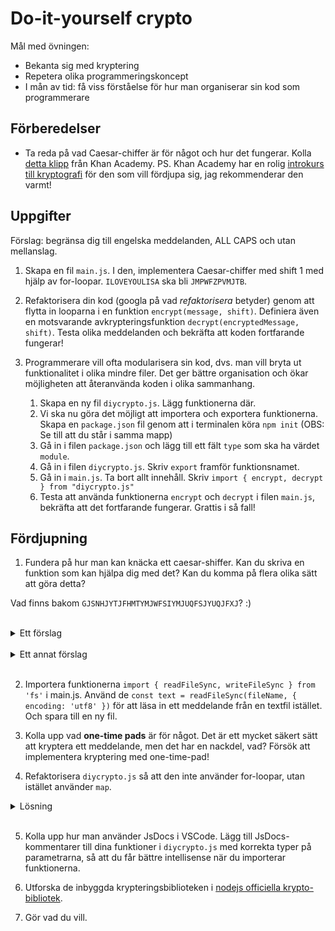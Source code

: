 # Do-it-yourself crypto

Mål med övningen:
- Bekanta sig med kryptering
- Repetera olika programmeringskoncept
- I mån av tid: få viss förståelse för hur man organiserar sin kod som programmerare

## Förberedelser

- Ta reda på vad Caesar-chiffer är för något och hur det fungerar. Kolla [detta klipp](https://www.youtube.com/watch?v=sMOZf4GN3oc) från Khan Academy. PS. Khan Academy har en rolig [introkurs till kryptografi](https://www.khanacademy.org/computing/computer-science/cryptography/) för den som vill fördjupa sig, jag rekommenderar den varmt!

## Uppgifter

Förslag: begränsa dig till engelska meddelanden, ALL CAPS och utan mellanslag.

1. Skapa en fil `main.js`. I den, implementera Caesar-chiffer med shift 1 med hjälp av for-loopar.
`ILOVEYOULISA` ska bli `JMPWFZPVMJTB`.

2. Refaktorisera din kod (googla på vad *refaktorisera* betyder) genom att flytta in looparna i en funktion `encrypt(message, shift)`. Definiera även en motsvarande avkrypteringsfunktion `decrypt(encryptedMessage, shift)`. Testa olika meddelanden och bekräfta att koden fortfarande fungerar!

3. Programmerare vill ofta modularisera sin kod, dvs. man vill bryta ut funktionalitet i olika mindre filer. Det ger bättre organisation och ökar möjligheten att återanvända koden i olika sammanhang.
   1. Skapa en ny fil `diycrypto.js`. Lägg funktionerna där.
   2. Vi ska nu göra det möjligt att importera och exportera funktionerna. Skapa en `package.json` fil genom att i terminalen köra `npm init` (OBS: Se till att du står i samma mapp)
   3. Gå in i filen `package.json` och lägg till ett fält `type` som ska ha värdet `module`.
   4. Gå in i filen `diycrypto.js`. Skriv `export` framför funktionsnamet.
   5. Gå in i `main.js`. Ta bort allt innehåll. Skriv `import { encrypt, decrypt } from "diycrypto.js"`
   6. Testa att använda funktionerna `encrypt` och `decrypt` i filen `main.js`, bekräfta att det fortfarande fungerar. Grattis i så fall!

## Fördjupning

1. Fundera på hur man kan knäcka ett caesar-shiffer. Kan du skriva en funktion som kan hjälpa dig med det? Kan du komma på flera olika sätt att göra detta?

Vad finns bakom `GJSNHJYTJFHMTYMJWFSIYMJUQFSJYUQJFXJ`? :)

<br>
<details>
<summary>Ett förslag</summary>

Kolla färdigt på [klippet](https://www.youtube.com/watch?v=sMOZf4GN3oc). Svagheter tas upp i andra delen.

Skriv en funktion som klarar av att räkna ut de vanligaste tecknen i en text. Använd den på en stor engelsk artikel för att få fram lite statistik om vad som är vanligaste bokstäverna i engelska. Använd samma funktion för analysera det krypterade meddelandet som du inte vet lösningen på.
</details>


<br>
<details>
<summary>Ett annat förslag</summary>

Brute-forcea (googla på vad det betyder om du inte vet). Gör en loop som testar massor av nycklar (shifts). Skriv ut i en lista.
</details>
<br>

2. Importera funktionerna `import { readFileSync, writeFileSync } from 'fs'` i main.js. Använd de `const text = readFileSync(fileName, { encoding: 'utf8' })` för att läsa in ett meddelande från en textfil istället. Och spara till en ny fil.

3. Kolla upp vad **one-time pads** är för något. Det är ett mycket säkert sätt att kryptera ett meddelande, men det har en nackdel, vad? Försök att implementera kryptering med one-time-pad!

4. Refaktorisera `diycrypto.js` så att den inte använder for-loopar, utan istället använder `map`.

<details>
<summary>Lösning</summary>

````javascript
export const encrypt = (msg, shift) => msg
    .split()
    .map(ch => ch.codePointAt(0))
    .map(x => x + shift)
    .map(x => String.fromCodePoint(x))
    .join('')
````
</details>

<br>

5. Kolla upp hur man använder JsDocs i VSCode. Lägg till JsDocs-kommentarer till dina funktioner i `diycrypto.js` med korrekta typer på parametrarna, så att du får bättre intellisense när du importerar funktionerna.

6. Utforska de inbyggda krypteringsbiblioteken i [nodejs officiella krypto-bibliotek](https://nodejs.org/docs/latest-v14.x/api/crypto.html).

7. Gör vad du vill.
